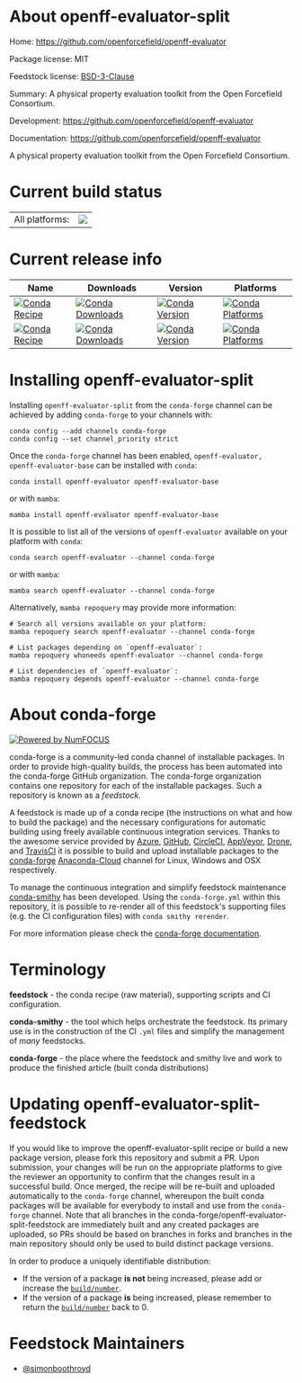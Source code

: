About openff-evaluator-split
============================

Home: https://github.com/openforcefield/openff-evaluator

Package license: MIT

Feedstock license: [BSD-3-Clause](https://github.com/conda-forge/openff-evaluator-feedstock/blob/main/LICENSE.txt)

Summary: A physical property evaluation toolkit from the Open Forcefield Consortium.

Development: https://github.com/openforcefield/openff-evaluator

Documentation: https://github.com/openforcefield/openff-evaluator

A physical property evaluation toolkit from the Open Forcefield Consortium.


Current build status
====================


<table><tr><td>All platforms:</td>
    <td>
      <a href="https://dev.azure.com/conda-forge/feedstock-builds/_build/latest?definitionId=12190&branchName=main">
        <img src="https://dev.azure.com/conda-forge/feedstock-builds/_apis/build/status/openff-evaluator-feedstock?branchName=main">
      </a>
    </td>
  </tr>
</table>

Current release info
====================

| Name | Downloads | Version | Platforms |
| --- | --- | --- | --- |
| [![Conda Recipe](https://img.shields.io/badge/recipe-openff--evaluator-green.svg)](https://anaconda.org/conda-forge/openff-evaluator) | [![Conda Downloads](https://img.shields.io/conda/dn/conda-forge/openff-evaluator.svg)](https://anaconda.org/conda-forge/openff-evaluator) | [![Conda Version](https://img.shields.io/conda/vn/conda-forge/openff-evaluator.svg)](https://anaconda.org/conda-forge/openff-evaluator) | [![Conda Platforms](https://img.shields.io/conda/pn/conda-forge/openff-evaluator.svg)](https://anaconda.org/conda-forge/openff-evaluator) |
| [![Conda Recipe](https://img.shields.io/badge/recipe-openff--evaluator--base-green.svg)](https://anaconda.org/conda-forge/openff-evaluator-base) | [![Conda Downloads](https://img.shields.io/conda/dn/conda-forge/openff-evaluator-base.svg)](https://anaconda.org/conda-forge/openff-evaluator-base) | [![Conda Version](https://img.shields.io/conda/vn/conda-forge/openff-evaluator-base.svg)](https://anaconda.org/conda-forge/openff-evaluator-base) | [![Conda Platforms](https://img.shields.io/conda/pn/conda-forge/openff-evaluator-base.svg)](https://anaconda.org/conda-forge/openff-evaluator-base) |

Installing openff-evaluator-split
=================================

Installing `openff-evaluator-split` from the `conda-forge` channel can be achieved by adding `conda-forge` to your channels with:

```
conda config --add channels conda-forge
conda config --set channel_priority strict
```

Once the `conda-forge` channel has been enabled, `openff-evaluator, openff-evaluator-base` can be installed with `conda`:

```
conda install openff-evaluator openff-evaluator-base
```

or with `mamba`:

```
mamba install openff-evaluator openff-evaluator-base
```

It is possible to list all of the versions of `openff-evaluator` available on your platform with `conda`:

```
conda search openff-evaluator --channel conda-forge
```

or with `mamba`:

```
mamba search openff-evaluator --channel conda-forge
```

Alternatively, `mamba repoquery` may provide more information:

```
# Search all versions available on your platform:
mamba repoquery search openff-evaluator --channel conda-forge

# List packages depending on `openff-evaluator`:
mamba repoquery whoneeds openff-evaluator --channel conda-forge

# List dependencies of `openff-evaluator`:
mamba repoquery depends openff-evaluator --channel conda-forge
```


About conda-forge
=================

[![Powered by
NumFOCUS](https://img.shields.io/badge/powered%20by-NumFOCUS-orange.svg?style=flat&colorA=E1523D&colorB=007D8A)](https://numfocus.org)

conda-forge is a community-led conda channel of installable packages.
In order to provide high-quality builds, the process has been automated into the
conda-forge GitHub organization. The conda-forge organization contains one repository
for each of the installable packages. Such a repository is known as a *feedstock*.

A feedstock is made up of a conda recipe (the instructions on what and how to build
the package) and the necessary configurations for automatic building using freely
available continuous integration services. Thanks to the awesome service provided by
[Azure](https://azure.microsoft.com/en-us/services/devops/), [GitHub](https://github.com/),
[CircleCI](https://circleci.com/), [AppVeyor](https://www.appveyor.com/),
[Drone](https://cloud.drone.io/welcome), and [TravisCI](https://travis-ci.com/)
it is possible to build and upload installable packages to the
[conda-forge](https://anaconda.org/conda-forge) [Anaconda-Cloud](https://anaconda.org/)
channel for Linux, Windows and OSX respectively.

To manage the continuous integration and simplify feedstock maintenance
[conda-smithy](https://github.com/conda-forge/conda-smithy) has been developed.
Using the ``conda-forge.yml`` within this repository, it is possible to re-render all of
this feedstock's supporting files (e.g. the CI configuration files) with ``conda smithy rerender``.

For more information please check the [conda-forge documentation](https://conda-forge.org/docs/).

Terminology
===========

**feedstock** - the conda recipe (raw material), supporting scripts and CI configuration.

**conda-smithy** - the tool which helps orchestrate the feedstock.
                   Its primary use is in the construction of the CI ``.yml`` files
                   and simplify the management of *many* feedstocks.

**conda-forge** - the place where the feedstock and smithy live and work to
                  produce the finished article (built conda distributions)


Updating openff-evaluator-split-feedstock
=========================================

If you would like to improve the openff-evaluator-split recipe or build a new
package version, please fork this repository and submit a PR. Upon submission,
your changes will be run on the appropriate platforms to give the reviewer an
opportunity to confirm that the changes result in a successful build. Once
merged, the recipe will be re-built and uploaded automatically to the
`conda-forge` channel, whereupon the built conda packages will be available for
everybody to install and use from the `conda-forge` channel.
Note that all branches in the conda-forge/openff-evaluator-split-feedstock are
immediately built and any created packages are uploaded, so PRs should be based
on branches in forks and branches in the main repository should only be used to
build distinct package versions.

In order to produce a uniquely identifiable distribution:
 * If the version of a package **is not** being increased, please add or increase
   the [``build/number``](https://docs.conda.io/projects/conda-build/en/latest/resources/define-metadata.html#build-number-and-string).
 * If the version of a package **is** being increased, please remember to return
   the [``build/number``](https://docs.conda.io/projects/conda-build/en/latest/resources/define-metadata.html#build-number-and-string)
   back to 0.

Feedstock Maintainers
=====================

* [@simonboothroyd](https://github.com/simonboothroyd/)

